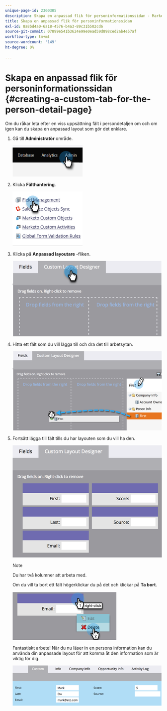 ```yaml
---
unique-page-id: 2360305
description: Skapa en anpassad flik för personinformationssidan - Marketo Docs - produktdokumentation
title: Skapa en anpassad flik för personinformationssidan
exl-id: 8a8bd4a0-6a18-4576-b4a3-89c31b502cd6
source-git-commit: 07899e541b3624e99e0ead59d898ced2ab4e57af
workflow-type: tm+mt
source-wordcount: '149'
ht-degree: 0%

---
```


# Skapa en anpassad flik för personinformationssidan {#creating-a-custom-tab-for-the-person-detail-page}

Om du råkar leta efter en viss uppsättning fält i persondetaljen om och om igen kan du skapa en anpassad layout som gör det enklare.

1. Gå till **Administratör** område.

   ![](assets/creating-a-custom-tab-for-the-person-detail-page-1.png)

1. Klicka **Fälthantering**.

   ![](assets/creating-a-custom-tab-for-the-person-detail-page-2.png)

1. Klicka på **Anpassad layoutare** -fliken.

   ![](assets/creating-a-custom-tab-for-the-person-detail-page-3.png)

1. Hitta ett fält som du vill lägga till och dra det till arbetsytan.

   ![](assets/creating-a-custom-tab-for-the-person-detail-page-4.png)

1. Fortsätt lägga till fält tills du har layouten som du vill ha den.

   ![](assets/creating-a-custom-tab-for-the-person-detail-page-5.png)

   >[!NOTE]
   >
   >Du har två kolumner att arbeta med.

   Om du vill ta bort ett fält högerklickar du på det och klickar på **Ta bort**.

   ![](assets/creating-a-custom-tab-for-the-person-detail-page-6.png)

   Fantastiskt arbete! När du nu läser in en persons information kan du använda din anpassade layout för att komma åt den information som är viktig för dig.

   ![](assets/creating-a-custom-tab-for-the-person-detail-page-7.png)
